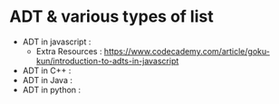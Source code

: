# ADT & various types of list

- ADT in javascript : 
    - Extra Resources : https://www.codecademy.com/article/goku-kun/introduction-to-adts-in-javascript
- ADT in C++ : 
- ADT in Java : 
- ADT in python : 


